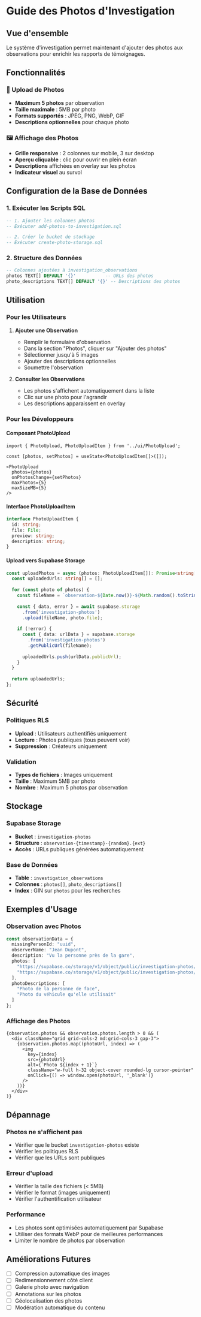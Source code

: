 # Guide des Photos d'Investigation

## Vue d'ensemble

Le système d'investigation permet maintenant d'ajouter des photos aux observations pour enrichir les rapports de témoignages.

## Fonctionnalités

### 📸 Upload de Photos
- **Maximum 5 photos** par observation
- **Taille maximale** : 5MB par photo
- **Formats supportés** : JPEG, PNG, WebP, GIF
- **Descriptions optionnelles** pour chaque photo

### 🖼️ Affichage des Photos
- **Grille responsive** : 2 colonnes sur mobile, 3 sur desktop
- **Aperçu cliquable** : clic pour ouvrir en plein écran
- **Descriptions** affichées en overlay sur les photos
- **Indicateur visuel** au survol

## Configuration de la Base de Données

### 1. Exécuter les Scripts SQL

```sql
-- 1. Ajouter les colonnes photos
-- Exécuter add-photos-to-investigation.sql

-- 2. Créer le bucket de stockage
-- Exécuter create-photo-storage.sql
```

### 2. Structure des Données

```sql
-- Colonnes ajoutées à investigation_observations
photos TEXT[] DEFAULT '{}'           -- URLs des photos
photo_descriptions TEXT[] DEFAULT '{}' -- Descriptions des photos
```

## Utilisation

### Pour les Utilisateurs

1. **Ajouter une Observation**
   - Remplir le formulaire d'observation
   - Dans la section "Photos", cliquer sur "Ajouter des photos"
   - Sélectionner jusqu'à 5 images
   - Ajouter des descriptions optionnelles
   - Soumettre l'observation

2. **Consulter les Observations**
   - Les photos s'affichent automatiquement dans la liste
   - Clic sur une photo pour l'agrandir
   - Les descriptions apparaissent en overlay

### Pour les Développeurs

#### Composant PhotoUpload

```tsx
import { PhotoUpload, PhotoUploadItem } from '../ui/PhotoUpload';

const [photos, setPhotos] = useState<PhotoUploadItem[]>([]);

<PhotoUpload
  photos={photos}
  onPhotosChange={setPhotos}
  maxPhotos={5}
  maxSizeMB={5}
/>
```

#### Interface PhotoUploadItem

```typescript
interface PhotoUploadItem {
  id: string;
  file: File;
  preview: string;
  description: string;
}
```

#### Upload vers Supabase Storage

```typescript
const uploadPhotos = async (photos: PhotoUploadItem[]): Promise<string[]> => {
  const uploadedUrls: string[] = [];
  
  for (const photo of photos) {
    const fileName = `observation-${Date.now()}-${Math.random().toString(36).substr(2, 9)}.${fileExt}`;
    
    const { data, error } = await supabase.storage
      .from('investigation-photos')
      .upload(fileName, photo.file);
    
    if (!error) {
      const { data: urlData } = supabase.storage
        .from('investigation-photos')
        .getPublicUrl(fileName);
      
      uploadedUrls.push(urlData.publicUrl);
    }
  }
  
  return uploadedUrls;
};
```

## Sécurité

### Politiques RLS

- **Upload** : Utilisateurs authentifiés uniquement
- **Lecture** : Photos publiques (tous peuvent voir)
- **Suppression** : Créateurs uniquement

### Validation

- **Types de fichiers** : Images uniquement
- **Taille** : Maximum 5MB par photo
- **Nombre** : Maximum 5 photos par observation

## Stockage

### Supabase Storage

- **Bucket** : `investigation-photos`
- **Structure** : `observation-{timestamp}-{random}.{ext}`
- **Accès** : URLs publiques générées automatiquement

### Base de Données

- **Table** : `investigation_observations`
- **Colonnes** : `photos[]`, `photo_descriptions[]`
- **Index** : GIN sur `photos` pour les recherches

## Exemples d'Usage

### Observation avec Photos

```typescript
const observationData = {
  missingPersonId: "uuid",
  observerName: "Jean Dupont",
  description: "Vu la personne près de la gare",
  photos: [
    "https://supabase.co/storage/v1/object/public/investigation-photos/photo1.jpg",
    "https://supabase.co/storage/v1/object/public/investigation-photos/photo2.jpg"
  ],
  photoDescriptions: [
    "Photo de la personne de face",
    "Photo du véhicule qu'elle utilisait"
  ]
};
```

### Affichage des Photos

```tsx
{observation.photos && observation.photos.length > 0 && (
  <div className="grid grid-cols-2 md:grid-cols-3 gap-3">
    {observation.photos.map((photoUrl, index) => (
      <img
        key={index}
        src={photoUrl}
        alt={`Photo ${index + 1}`}
        className="w-full h-32 object-cover rounded-lg cursor-pointer"
        onClick={() => window.open(photoUrl, '_blank')}
      />
    ))}
  </div>
)}
```

## Dépannage

### Photos ne s'affichent pas
- Vérifier que le bucket `investigation-photos` existe
- Vérifier les politiques RLS
- Vérifier que les URLs sont publiques

### Erreur d'upload
- Vérifier la taille des fichiers (< 5MB)
- Vérifier le format (images uniquement)
- Vérifier l'authentification utilisateur

### Performance
- Les photos sont optimisées automatiquement par Supabase
- Utiliser des formats WebP pour de meilleures performances
- Limiter le nombre de photos par observation

## Améliorations Futures

- [ ] Compression automatique des images
- [ ] Redimensionnement côté client
- [ ] Galerie photo avec navigation
- [ ] Annotations sur les photos
- [ ] Géolocalisation des photos
- [ ] Modération automatique du contenu
